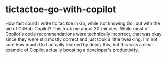 # tictactoe-go-with-copilot
How fast could I write tic tac toe in Go, while not knowing Go, but with the aid of GitHub Copilot? This took me about 30 minutes. While most of Copilot's code recommendations were technically incorrect, that was okay since they were still mostly correct and just took a little tweaking. I'm not sure how much Go I actually learned by doing this, but this was a clear example of Copilot actually boosting a developer's productivity.
